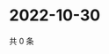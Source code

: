 # 2022-10-30

共 0 条

<!-- BEGIN WEIBO -->
<!-- 最后更新时间 Sun Oct 30 2022 20:10:04 GMT+0800 (China Standard Time) -->

<!-- END WEIBO -->
